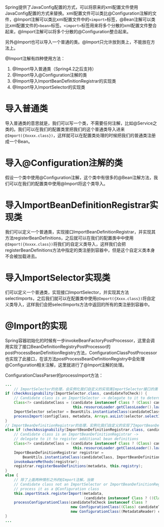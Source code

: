 Spring提供了JavaConfig配置的方式，可以将原来的xml配置文件使用JavaConfig配置的方式来替换。xml配置文件可以类比@Configuration注解的文件，@Import注解可以类比xml配置文件中的`<import>`标签，@Bean注解可以类比xml配置文件的`<bean>`标签。`<import>`标签用来将多个分散的xml配置文件整合起来，@Import注解可以将多个分散的@Configuration整合起来。

另外@Import也可以导入一个普通的类。@Import只允许放到类上，不能放在方法上。

@Import注解有四种使用方法：

1. @Import导入普通类（Spring4.2之后支持）
2. @Import导入@Configuration注解的类
3. @Import导入ImportBeanDefinitionRegistrar的实现类
4. @Import导入ImportSelector的实现类

# 导入普通类

导入普通类的意思就是，我们可以写一个类，不需要任何注解，比如@Service之类的。我们可以在我们的配置类里把我们的这个普通类导入进来`@Import({Xxxxx.class})`，这样就可以在配置类处理的时候把我们的普通类注册成一个Bean。

# 导入@Configuration注解的类

假设一个类中使用@Configuration注解，这个类中有很多的@Bean注解方法，我们可以在我们的配置类中使用@Import将这个类导入。

# 导入ImportBeanDefinitionRegistrar实现类

我们可以定义一个普通类，实现接口ImportBeanDefinitionRegistrar，并实现其方法registerBeanDefinitions，之后就可以在我们的配置类中中使用`@Import({Xxxxx.class})`将我们的自定义类导入，这样我们会把registerBeanDefinitions方法中指定的类注册到容器中，但是这个自定义类本身不会被加载进去。

# 导入ImportSelector实现类

们可以定义一个普通类，实现接口ImportSelector，并实现其方法selectImports，之后我们就可以在配置类中使用`@Import({Xxxx.class})`将自定义类导入，这样我们会把selectImports方法中返回的所有的类注册到容器中。

# @Import的实现

Spring容器初始化的时候有一步invokeBeanFactoryPostProcessor，这里会调用实现了接口BeanDefinitionRegistryPostProcessor的postProcessBeanDefinitionRegistry方法，ConfigurationClassPostProcessor也实现了此接口，在该方法postProcessBeanDefinitionRegistry中会处理@Configuration相关注解，这里就进行了@Import注解的处理。

ConfigurationClassParser的processImport方法：

```java
...
    // ImportSelector的处理，会实例化我们自定义的实现类ImportSelector接口的类 ，然后调用ImportSelector的selectImport方法获取我们要处理Bean
if (checkAssignability(ImportSelector.class, candidateToCheck)) {
    // Candidate class is an ImportSelector -> delegate to it to determine imports
    Class<?> candidateClass = (candidate instanceof Class ? (Class) candidate :
                               this.resourceLoader.getClassLoader().loadClass((String) candidate));
    ImportSelector selector = BeanUtils.instantiateClass(candidateClass, ImportSelector.class);
    processImport(configClass, metadata, Arrays.asList(selector.selectImports(metadata)), false);
}
// ImportBeanDefinitionRegistrar的处理，实例化我们自定义的实现了ImportBeanDefinitionRegistrar接口的类，然后调用registerBeanDefinitions方法将我们的Bean注册到容器中
else if (checkAssignability(ImportBeanDefinitionRegistrar.class, candidateToCheck)) {
    // Candidate class is an ImportBeanDefinitionRegistrar ->
    // delegate to it to register additional bean definitions
    Class<?> candidateClass = (candidate instanceof Class ? (Class) candidate :
                               this.resourceLoader.getClassLoader().loadClass((String) candidate));
    ImportBeanDefinitionRegistrar registrar =
        BeanUtils.instantiateClass(candidateClass, ImportBeanDefinitionRegistrar.class);
    invokeAwareMethods(registrar);
    registrar.registerBeanDefinitions(metadata, this.registry);
}
else {
    // 除了上面两种情形之外的@Import注解，当做
    // Candidate class not an ImportSelector or ImportBeanDefinitionRegistrar ->
    // process it as a @Configuration class
    this.importStack.registerImport(metadata,
                                    (candidate instanceof Class ? ((Class) candidate).getName() : (String) candidate));
    processConfigurationClass(candidateToCheck instanceof Class ?
                              new ConfigurationClass((Class) candidateToCheck, true) :
                              new ConfigurationClass((MetadataReader) candidateToCheck, true));
}
...
```

